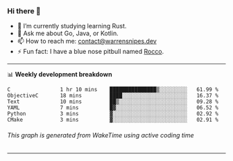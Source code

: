 ### Hi there 👋

- 🌱 I’m currently studying learning Rust.
- 💬 Ask me about Go, Java, or Kotlin.
- 📫 How to reach me: contact@warrensnipes.dev
- ⚡ Fun fact: I have a blue nose pitbull named [Rocco](https://i.imgur.com/iLsSCKu.jpg).

-------

📊 **Weekly development breakdown**
<!--START_SECTION:waka-->

```text
C                1 hr 10 mins    ███████████████▒░░░░░░░░░   61.99 %
ObjectiveC       18 mins         ████░░░░░░░░░░░░░░░░░░░░░   16.37 %
Text             10 mins         ██▒░░░░░░░░░░░░░░░░░░░░░░   09.28 %
YAML             7 mins          █▓░░░░░░░░░░░░░░░░░░░░░░░   06.52 %
Python           3 mins          ▓░░░░░░░░░░░░░░░░░░░░░░░░   02.92 %
CMake            3 mins          ▓░░░░░░░░░░░░░░░░░░░░░░░░   02.91 %
```

<!--END_SECTION:waka-->
###### *This graph is generated from WakeTime using active coding time*
-------
